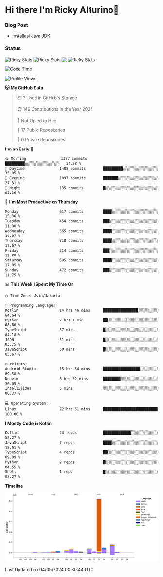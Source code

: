 # Hi there I'm Ricky Alturino👋

### Blog Post

<!-- BLOG-POST-LIST:START -->

- [Installasi Java JDK](https://onirutla.medium.com/installasi-java-jdk-ec701beeb5cb?source=rss-d9d81c918cc9------2)
<!-- BLOG-POST-LIST:END -->

### Status

<img align="center" alt="Ricky Stats" src="https://github-readme-stats.vercel.app/api?username=Alturino&theme=dark&show_icons=true&hide_border=false" />
<img align="center" alt="Ricky Stats" src="https://github-readme-stats.vercel.app/api/top-langs/?username=Alturino&theme=dark&show_icons=true&layout=compact"/>
<img align="center" width="640px" src="https://github-readme-stats.vercel.app/api/wakatime?username=Alturino&layout=compact&hide_border=true&theme=dark">
<img align="center" alt="Ricky Stats" src="https://leetcard.jacoblin.cool/onirutla?border=0&radius=20&ext=activity"/>

<!--START_SECTION:waka-->
![Code Time](http://img.shields.io/badge/Code%20Time-268%20hrs%2038%20mins-blue)

![Profile Views](http://img.shields.io/badge/Profile%20Views-0-blue)

**🐱 My GitHub Data** 

> 📦 ? Used in GitHub's Storage 
 > 
> 🏆 149 Contributions in the Year 2024
 > 
> 🚫 Not Opted to Hire
 > 
> 📜 17 Public Repositories 
 > 
> 🔑 0 Private Repositories 
 > 
**I'm an Early 🐤** 

```text
🌞 Morning                1377 commits        █████████░░░░░░░░░░░░░░░░   34.28 % 
🌆 Daytime                1408 commits        █████████░░░░░░░░░░░░░░░░   35.05 % 
🌃 Evening                1097 commits        ███████░░░░░░░░░░░░░░░░░░   27.31 % 
🌙 Night                  135 commits         █░░░░░░░░░░░░░░░░░░░░░░░░   03.36 % 
```
📅 **I'm Most Productive on Thursday** 

```text
Monday                   617 commits         ████░░░░░░░░░░░░░░░░░░░░░   15.36 % 
Tuesday                  454 commits         ███░░░░░░░░░░░░░░░░░░░░░░   11.30 % 
Wednesday                565 commits         ████░░░░░░░░░░░░░░░░░░░░░   14.07 % 
Thursday                 710 commits         ████░░░░░░░░░░░░░░░░░░░░░   17.67 % 
Friday                   514 commits         ███░░░░░░░░░░░░░░░░░░░░░░   12.80 % 
Saturday                 685 commits         ████░░░░░░░░░░░░░░░░░░░░░   17.05 % 
Sunday                   472 commits         ███░░░░░░░░░░░░░░░░░░░░░░   11.75 % 
```


📊 **This Week I Spent My Time On** 

```text
🕑︎ Time Zone: Asia/Jakarta

💬 Programming Languages: 
Kotlin                   14 hrs 46 mins      ████████████████░░░░░░░░░   64.64 % 
Python                   2 hrs 1 min         ██░░░░░░░░░░░░░░░░░░░░░░░   08.86 % 
TypeScript               57 mins             █░░░░░░░░░░░░░░░░░░░░░░░░   04.18 % 
JSON                     51 mins             █░░░░░░░░░░░░░░░░░░░░░░░░   03.75 % 
JavaScript               50 mins             █░░░░░░░░░░░░░░░░░░░░░░░░   03.67 % 

🔥 Editors: 
Android Studio           15 hrs 54 mins      █████████████████░░░░░░░░   69.58 % 
Neovim                   6 hrs 52 mins       ████████░░░░░░░░░░░░░░░░░   30.05 % 
Intellijidea             5 mins              ░░░░░░░░░░░░░░░░░░░░░░░░░   00.37 % 

💻 Operating System: 
Linux                    22 hrs 51 mins      █████████████████████████   100.00 % 
```

**I Mostly Code in Kotlin** 

```text
Kotlin                   23 repos            █████████████░░░░░░░░░░░░   52.27 % 
JavaScript               7 repos             ████░░░░░░░░░░░░░░░░░░░░░   15.91 % 
TypeScript               4 repos             ██░░░░░░░░░░░░░░░░░░░░░░░   09.09 % 
Python                   2 repos             █░░░░░░░░░░░░░░░░░░░░░░░░   04.55 % 
Shell                    1 repo              █░░░░░░░░░░░░░░░░░░░░░░░░   02.27 % 
```



**Timeline**

![Lines of Code chart](https://raw.githubusercontent.com/Alturino/Alturino/main/assets/bar_graph.png)


 Last Updated on 04/05/2024 00:30:44 UTC
<!--END_SECTION:waka-->
